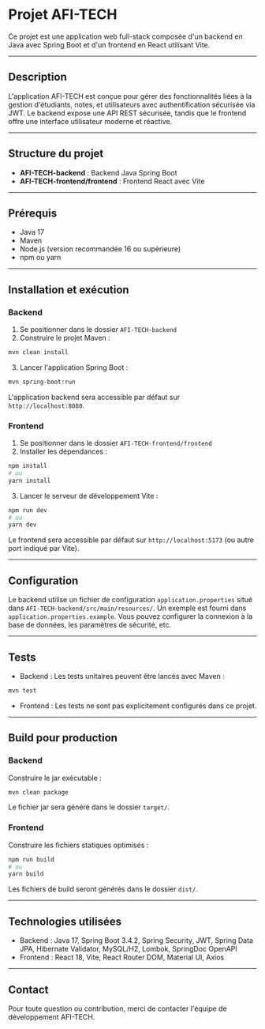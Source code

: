 # Projet AFI-TECH

Ce projet est une application web full-stack composée d'un backend en Java avec Spring Boot et d'un frontend en React utilisant Vite.

---

## Description

L'application AFI-TECH est conçue pour gérer des fonctionnalités liées à la gestion d'étudiants, notes, et utilisateurs avec authentification sécurisée via JWT. Le backend expose une API REST sécurisée, tandis que le frontend offre une interface utilisateur moderne et réactive.

---

## Structure du projet

- **AFI-TECH-backend** : Backend Java Spring Boot
- **AFI-TECH-frontend/frontend** : Frontend React avec Vite

---

## Prérequis

- Java 17
- Maven
- Node.js (version recommandée 16 ou supérieure)
- npm ou yarn

---

## Installation et exécution

### Backend

1. Se positionner dans le dossier `AFI-TECH-backend`
2. Construire le projet Maven :

```bash
mvn clean install
```

3. Lancer l'application Spring Boot :

```bash
mvn spring-boot:run
```

L'application backend sera accessible par défaut sur `http://localhost:8080`.

### Frontend

1. Se positionner dans le dossier `AFI-TECH-frontend/frontend`
2. Installer les dépendances :

```bash
npm install
# ou
yarn install
```

3. Lancer le serveur de développement Vite :

```bash
npm run dev
# ou
yarn dev
```

Le frontend sera accessible par défaut sur `http://localhost:5173` (ou autre port indiqué par Vite).

---

## Configuration

Le backend utilise un fichier de configuration `application.properties` situé dans `AFI-TECH-backend/src/main/resources/`. Un exemple est fourni dans `application.properties.example`. Vous pouvez configurer la connexion à la base de données, les paramètres de sécurité, etc.

---

## Tests

- Backend : Les tests unitaires peuvent être lancés avec Maven :

```bash
mvn test
```

- Frontend : Les tests ne sont pas explicitement configurés dans ce projet.

---

## Build pour production

### Backend

Construire le jar exécutable :

```bash
mvn clean package
```

Le fichier jar sera généré dans le dossier `target/`.

### Frontend

Construire les fichiers statiques optimisés :

```bash
npm run build
# ou
yarn build
```

Les fichiers de build seront générés dans le dossier `dist/`.

---

## Technologies utilisées

- Backend : Java 17, Spring Boot 3.4.2, Spring Security, JWT, Spring Data JPA, Hibernate Validator, MySQL/H2, Lombok, SpringDoc OpenAPI
- Frontend : React 18, Vite, React Router DOM, Material UI, Axios

---

## Contact

Pour toute question ou contribution, merci de contacter l'équipe de développement AFI-TECH.
